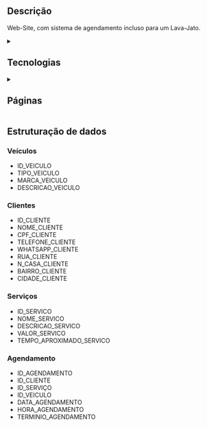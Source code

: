 ## Descrição

Web-Site, com sistema de agendamento incluso para um Lava-Jato.

<details><summary><h2>Tecnologias</h2></summary>

|  |  |
| --- | --- |
| PHP | <img src="https://raw.githubusercontent.com/devicons/devicon/master/icons/php/php-original.svg" alt="php" width="55" height="55"/> |
| MySQL | <img src="https://github.com/devicons/devicon/blob/master/icons/mysql/mysql-original.svg" alt="MySQL" width="55" height="55"/> |
| HTML | <img src="https://github.com/devicons/devicon/blob/master/icons/html5/html5-original.svg" alt="HTML5" width="55" height="55"/> |
| CSS | <img src="https://github.com/devicons/devicon/blob/master/icons/css3/css3-original.svg" alt="CSS3" width="55" height="55"/> | 
| Bootstrap | <img src="https://github.com/devicons/devicon/blob/master/icons/bootstrap/bootstrap-original.svg" alt="Bootstrap" width="55" height="55"/>
| JavaScript | <img src="https://github.com/devicons/devicon/blob/master/icons/javascript/javascript-original.svg" alt="JavaScript" width="55" height="55"/> |

</details>

<details><summary><h2>Páginas</h2></summary>

> ### [WebSite](https://github.com/ThiagoSousa81/Yuri-Lava-Jato/blob/main/website.md) (Raíz)
>
> ### Tela de Login (Usuários)
>
> ### Tela de Cadastro (Usuários)
>
> ### Painel de Agendamento (Usuários)
>
> ### Painel de Gerenciamento (Administrador)

</details>

<h2>Estruturação de dados</h2>
  
  ### Veículos
  
  - ID_VEICULO
  - TIPO_VEICULO  
  - MARCA_VEICULO 
  - DESCRICAO_VEICULO
  
  ### Clientes
  
  - ID_CLIENTE
  - NOME_CLIENTE
  - CPF_CLIENTE
  - TELEFONE_CLIENTE
  - WHATSAPP_CLIENTE
  - RUA_CLIENTE
  - N_CASA_CLIENTE
  - BAIRRO_CLIENTE
  - CIDADE_CLIENTE  
  
  ### Serviços
  
  - ID_SERVICO
  - NOME_SERVICO
  - DESCRICAO_SERVICO
  - VALOR_SERVICO
  - TEMPO_APROXIMADO_SERVICO
  
  ### Agendamento
  
  - ID_AGENDAMENTO
  - ID_CLIENTE
  - ID_SERVIÇO
  - ID_VEICULO
  - DATA_AGENDAMENTO
  - HORA_AGENDAMENTO
  - TERMINIO_AGENDAMENTO
  

